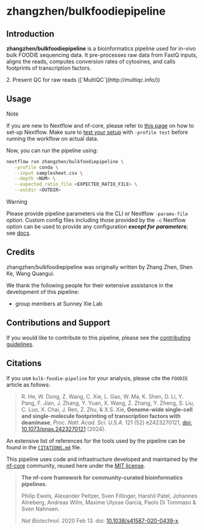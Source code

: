 # zhangzhen/bulkfoodiepipeline

## Introduction

**zhangzhen/bulkfoodiepipeline** is a bioinformatics pipeline used for in-vivo bulk FOODIE sequencing data. It pre-processes raw data from FastQ inputs, aligns the reads, computes conversion rates of cytosines, and calls footprints of transcription factors.

<!-- TODO nf-core:
   Complete this sentence with a 2-3 sentence summary of what types of data the pipeline ingests, a brief overview of the
   major pipeline sections and the types of output it produces. You're giving an overview to someone new
   to nf-core here, in 15-20 seconds. For an example, see https://github.com/nf-core/rnaseq/blob/master/README.md#introduction
-->

<!-- TODO nf-core: Include a figure that guides the user through the major workflow steps. Many nf-core
     workflows use the "tube map" design for that. See https://nf-co.re/docs/guidelines/graphic_design/workflow_diagrams#examples for examples.   -->
<!-- TODO nf-core: Fill in short bullet-pointed list of the default steps in the pipeline -->2. Present QC for raw reads ([`MultiQC`](http://multiqc.info/))

## Usage

> [!NOTE]
> If you are new to Nextflow and nf-core, please refer to [this page](https://nf-co.re/docs/usage/installation) on how to set-up Nextflow. Make sure to [test your setup](https://nf-co.re/docs/usage/introduction#how-to-run-a-pipeline) with `-profile test` before running the workflow on actual data.

<!-- TODO nf-core: Describe the minimum required steps to execute the pipeline, e.g. how to prepare samplesheets.
     Explain what rows and columns represent. For instance (please edit as appropriate):

First, prepare a samplesheet with your input data that looks as follows:

`samplesheet.csv`:

```csv
sample,fastq_1,fastq_2
sample,fastq_1,fastq_2
b250417-MB-Tn5nwz-B2462-06-2h-CS3,b250417-MB-Tn5nwz-B2462-06-2h-CS3_L3_Q0060W0149.R1.fastq.gz,b250417-MB-Tn5nwz-B2462-06-2h-CS3_L3_Q0060W0149.R2.fastq.gz
```

Each row represents a fastq file (single-end) or a pair of fastq files (paired end).

-->

Now, you can run the pipeline using:

<!-- TODO nf-core: update the following command to include all required parameters for a minimal example -->

```bash
nextflow run zhangzhen/bulkfoodiepipeline \
   -profile conda \
   --input samplesheet.csv \
   --depth <NUM> \
   --expected_ratio_file <EXPECTED_RATIO_FILE> \
   --outdir <OUTDIR>
```

> [!WARNING]
> Please provide pipeline parameters via the CLI or Nextflow `-params-file` option. Custom config files including those provided by the `-c` Nextflow option can be used to provide any configuration _**except for parameters**_; see [docs](https://nf-co.re/docs/usage/getting_started/configuration#custom-configuration-files).

## Credits

zhangzhen/bulkfoodiepipeline was originally written by Zhang Zhen, Shen Ke, Wang Quangui.

We thank the following people for their extensive assistance in the development of this pipeline:
- group members at Sunney Xie Lab

<!-- TODO nf-core: If applicable, make list of people who have also contributed -->

## Contributions and Support

If you would like to contribute to this pipeline, please see the [contributing guidelines](.github/CONTRIBUTING.md).

## Citations

If you use `bulk-foodie-pipeline` for your analysis, please cite the `FOODIE` article as follows:

> R. He, W. Dong, Z. Wang, C. Xie, L. Gao, W. Ma, K. Shen, D. Li, Y. Pang, F. Jian, J. Zhang, Y. Yuan, X. Wang, Z. Zhang, Y. Zheng, S. Liu, C. Luo, X. Chai, J. Ren, Z. Zhu, & X.S. Xie, **Genome-wide single-cell and single-molecule footprinting of transcription factors with deaminase**, _Proc. Natl. Acad. Sci. U.S.A._ 121 (52) e2423270121, [doi: 10.1073/pnas.2423270121](https://doi.org/10.1073/pnas.2423270121) (2024).

<!-- TODO nf-core: Add citation for pipeline after first release. Uncomment lines below and update Zenodo doi and badge at the top of this file. -->
<!-- If you use zhangzhen/bulkfoodiepipeline for your analysis, please cite it using the following doi: [10.5281/zenodo.XXXXXX](https://doi.org/10.5281/zenodo.XXXXXX) -->

<!-- TODO nf-core: Add bibliography of tools and data used in your pipeline -->

An extensive list of references for the tools used by the pipeline can be found in the [`CITATIONS.md`](CITATIONS.md) file.

This pipeline uses code and infrastructure developed and maintained by the [nf-core](https://nf-co.re) community, reused here under the [MIT license](https://github.com/nf-core/tools/blob/main/LICENSE).

> **The nf-core framework for community-curated bioinformatics pipelines.**
>
> Philip Ewels, Alexander Peltzer, Sven Fillinger, Harshil Patel, Johannes Alneberg, Andreas Wilm, Maxime Ulysse Garcia, Paolo Di Tommaso & Sven Nahnsen.
>
> _Nat Biotechnol._ 2020 Feb 13. doi: [10.1038/s41587-020-0439-x](https://dx.doi.org/10.1038/s41587-020-0439-x).
